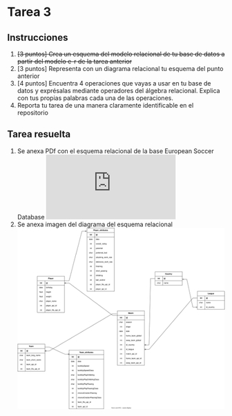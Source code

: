 # Tarea 3
## Instrucciones 

1. ~~[3 puntos] Crea un esquema del modelo relacional de tu base de datos a partir del modelo e-r de la tarea anterior~~
2. [3 puntos] Representa con un diagrama relacional tu esquema del punto anterior
3. [4 puntos] Encuentra 4 operaciones que vayas a usar en tu base de datos y exprésalas mediante operadores del álgebra relacional. Explica con tus propias palabras cada una de las operaciones.
4. Reporta tu tarea de una manera claramente identificable en el repositorio

## Tarea resuelta

1. Se anexa PDf con el esquema relacional de la base European Soccer Database
![Esquema Modelo Relacional](https://github.com/EmanuelNovelo/MCD---Bases-de-Datos-Relacionales-G002-/blob/main/Tarea%203%20recursos/Tarea%203%20-%20Ejercicio%201.pdf)
2. Se anexa imagen del diagrama del esquema relacional
![Diagrama Modelo Relacional](https://github.com/EmanuelNovelo/MCD---Bases-de-Datos-Relacionales-G002-/blob/main/Tarea%203%20-%20Diagrama%20Relacional_EuropeanSoccer.svg)